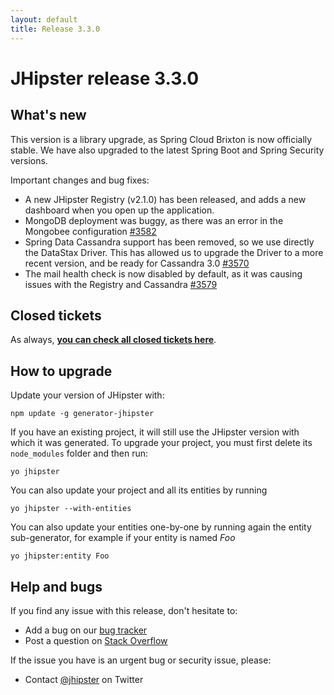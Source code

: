 ```yaml
---
layout: default
title: Release 3.3.0
---
```


JHipster release 3.3.0
==================

What's new
----------

This version is a library upgrade, as Spring Cloud Brixton is now officially stable. We have also upgraded to the latest Spring Boot and Spring Security versions.

Important changes and bug fixes:

- A new JHipster Registry (v2.1.0) has been released, and adds a new dashboard when you open up the application.
- MongoDB deployment was buggy, as there was an error in the Mongobee configuration [#3582](https://github.com/jhipster/generator-jhipster/issues/3582)
- Spring Data Cassandra support has been removed, so we use directly the DataStax Driver. This has allowed us to upgrade the Driver to a more recent version, and be ready for Cassandra 3.0 [#3570](https://github.com/jhipster/generator-jhipster/pull/3570)
- The mail health check is now disabled by default, as it was causing issues with the Registry and Cassandra [#3579](https://github.com/jhipster/generator-jhipster/issues/3579)

Closed tickets
------------
As always, __[you can check all closed tickets here](https://github.com/jhipster/generator-jhipster/issues?q=milestone%3A3.3.0+is%3Aclosed)__.

How to upgrade
------------

Update your version of JHipster with:

```
npm update -g generator-jhipster
```

If you have an existing project, it will still use the JHipster version with which it was generated.
To upgrade your project, you must first delete its `node_modules` folder and then run:

```
yo jhipster
```

You can also update your project and all its entities by running

```
yo jhipster --with-entities
```

You can also update your entities one-by-one by running again the entity sub-generator, for example if your entity is named _Foo_

```
yo jhipster:entity Foo
```

Help and bugs
--------------

If you find any issue with this release, don't hesitate to:

- Add a bug on our [bug tracker](https://github.com/jhipster/generator-jhipster/issues?state=open)
- Post a question on [Stack Overflow](http://stackoverflow.com/tags/jhipster/info)

If the issue you have is an urgent bug or security issue, please:

- Contact [@jhipster](https://twitter.com/jhipster) on Twitter
